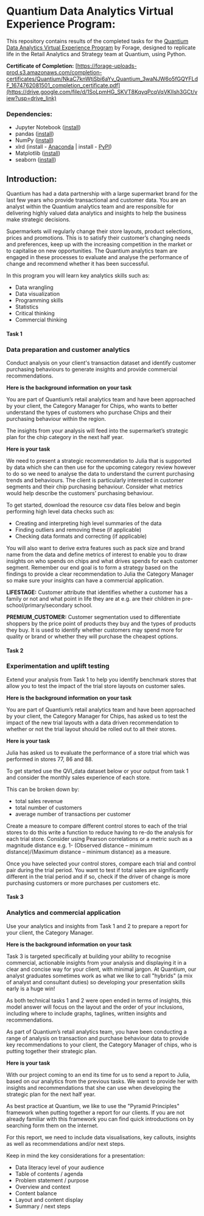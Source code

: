 # Quantium Data Analytics Virtual Experience Program:

This repository contains results of the completed tasks for the [Quantium Data Analytics Virtual Experience Program](https://www.theforage.com/virtual-internships/prototype/NkaC7knWtjSbi6aYv/Data-Analytics) by Forage, designed to replicate life in the Retail Analytics and Strategy team at Quantium, using Python.

**Certificate of Completion:** [https://forage-uploads-prod.s3.amazonaws.com/completion-certificates/Quantium/NkaC7knWtjSbi6aYv_Quantium_3waNJW6o5fGQYFLdF_1674762081501_completion_certificate.pdf](https://drive.google.com/file/d/1SoLpmHG_SKVT8KqyqPcqVqVKlIsh3GCt/view?usp=drive_link)

### Dependencies:

* Jupyter Notebook ([install](https://docs.jupyter.org/en/latest/install.html))
* pandas ([install](https://pandas.pydata.org/docs/getting_started/install.html))
* NumPy ([install](https://numpy.org/install/))
* xlrd (install - [Anaconda](https://anaconda.org/anaconda/xlrd) | install - [PyPI](https://pypi.org/project/xlrd/))
* Matplotlib ([install](https://matplotlib.org/stable/users/installing/index.html))
* seaborn ([install](https://seaborn.pydata.org/installing.html))

## Introduction:

Quantium has had a data partnership with a large supermarket brand for the last few years who provide transactional and customer data. You are an analyst within the Quantium analytics team and are responsible for delivering highly valued data analytics and insights to help the business make strategic decisions.

Supermarkets will regularly change their store layouts, product selections, prices and promotions. This is to satisfy their customer’s changing needs and preferences, keep up with the increasing competition in the market or to capitalise on new opportunities. The Quantium analytics team are engaged in these processes to evaluate and analyse the performance of change and recommend whether it has been successful. 

In this program you will learn key analytics skills such as:

* Data wrangling
* Data visualization
* Programming skills
* Statistics
* Critical thinking
* Commercial thinking

#### Task 1

### Data preparation and customer analytics

Conduct analysis on your client's transaction dataset and identify customer purchasing behaviours to generate insights and provide commercial recommendations.

**Here is the background information on your task**

You are part of Quantium’s retail analytics team and have been approached by your client, the Category Manager for Chips, who wants to better understand the types of customers who purchase Chips and their purchasing behaviour within the region.

The insights from your analysis will feed into the supermarket’s strategic plan for the chip category in the next half year.

**Here is your task**

We need to present a strategic recommendation to Julia that is supported by data which she can then use for the upcoming category review however to do so we need to analyse the data to understand the current purchasing trends and behaviours. The client is particularly interested in customer segments and their chip purchasing behaviour. Consider what metrics would help describe the customers’ purchasing behaviour. 

To get started, download the resource csv data files below and begin performing high level data checks such as:

* Creating and interpreting high level summaries of the data
* Finding outliers and removing these (if applicable)
* Checking data formats and correcting (if applicable)

You will also want to derive extra features such as pack size and brand name from the data and define metrics of interest to enable you to draw insights on who spends on chips and what drives spends for each customer segment. Remember our end goal is to form a strategy based on the findings to provide a clear recommendation to Julia the Category Manager so make sure your insights can have a commercial application.

**LIFESTAGE:** Customer attribute that identifies whether a customer has a family or not and what point in life they are at e.g. are their children in pre-school/primary/secondary school.

**PREMIUM_CUSTOMER:** Customer segmentation used to differentiate shoppers by the price point of products they buy and the types of products they buy. It is used to identify whether customers may spend more for quality or brand or whether they will purchase the cheapest options.

#### Task 2

### Experimentation and uplift testing

Extend your analysis from Task 1 to help you identify benchmark stores that allow you to test the impact of the trial store layouts on customer sales.

**Here is the background information on your task**

You are part of Quantium’s retail analytics team and have been approached by your client, the Category Manager for Chips, has asked us to test the impact of the new trial layouts with a data driven recommendation to whether or not the trial layout should be rolled out to all their stores.

**Here is your task**

Julia has asked us to evaluate the performance of a store trial which was performed in stores 77, 86 and 88.

To get started use the QVI_data dataset below or your output from task 1 and consider the monthly sales experience of each store. 

This can be broken down by:
* total sales revenue
* total number of customers
* average number of transactions per customer

Create a measure to compare different control stores to each of the trial stores to do this write a function to reduce having to re-do the analysis for each trial store. Consider using Pearson correlations or a metric such as a magnitude distance e.g. 1- (Observed distance – minimum distance)/(Maximum distance – minimum distance) as a measure.

Once you have selected your control stores, compare each trial and control pair during the trial period. You want to test if total sales are significantly different in the trial period and if so, check if the driver of change is more purchasing customers or more purchases per customers etc.

#### Task 3

### Analytics and commercial application

Use your analytics and insights from Task 1 and 2 to prepare a report for your client, the Category Manager.

**Here is the background information on your task**

Task 3 is targeted specifically at building your ability to recognise commercial, actionable insights from your analysis and displaying it in a clear and concise way for your client, with minimal jargon. At Quantium, our analyst graduates sometimes work as what we like to call "hybrids" (a mix of analyst and consultant duties) so developing your presentation skills early is a huge win!

As both technical tasks 1 and 2 were open ended in terms of insights, this model answer will focus on the layout and the order of your inclusions, including where to include graphs, taglines, written insights and recommendations.

As part of Quantium’s retail analytics team, you have been conducting a range of analysis on transaction and purchase behaviour data to provide key recommendations to your client, the Category Manager of chips, who is putting together their strategic plan.

**Here is your task**

With our project coming to an end its time for us to send a report to Julia, based on our analytics from the previous tasks. We want to provide her with insights and recommendations that she can use when developing the strategic plan for the next half year.

As best practice at Quantium, we like to use the "Pyramid Principles" framework when putting together a report for our clients. If you are not already familiar with this framework you can find quick introductions on by searching form them on the internet.

For this report, we need to include data visualisations, key callouts, insights as well as recommendations and/or next steps.

Keep in mind the key considerations for a presentation:

* Data literacy level of your audience
* Table of contents / agenda
* Problem statement / purpose
* Overview and context
* Content balance
* Layout and content display
* Summary / next steps

